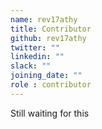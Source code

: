 ```yaml
---
name: rev17athy
title: Contributor
github: rev17athy
twitter: ""
linkedin: ""
slack: ""
joining_date: ""
role : contributor
---
```


Still waiting for this
